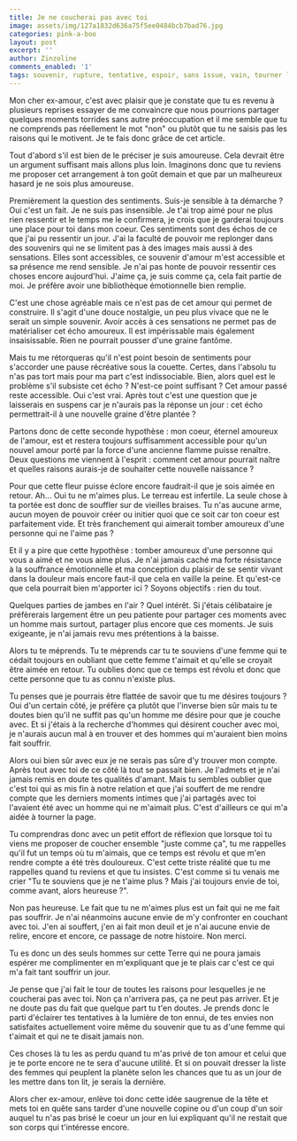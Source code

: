 ```yaml
---
title: Je ne coucherai pas avec toi
image: assets/img/127a1832d636a75f5ee0484bcb7bad76.jpg
categories: pink-a-boo
layout: post
excerpt: ''
author: Zinzoline
comments_enabled: '1'
tags: souvenir, rupture, tentative, espoir, sans issue, vain, tourner la page, echo
---
```

Mon cher ex-amour, c'est avec plaisir que je constate que tu es revenu à plusieurs reprises essayer de me convaincre que nous pourrions partager quelques moments torrides sans autre préoccupation et il me semble que tu ne comprends pas réellement le mot "non" ou plutôt que tu ne saisis pas les raisons qui le motivent. Je te fais donc grâce de cet article.

Tout d'abord s'il est bien de le préciser je suis amoureuse. Cela devrait être un argument suffisant mais allons plus loin. Imaginons donc que tu reviens me proposer cet arrangement à ton goût demain et que par un malheureux hasard je ne sois plus amoureuse.

Premièrement la question des sentiments. Suis-je sensible à ta démarche ? Oui c'est un fait. Je ne suis pas insensible. Je t'ai trop aimé pour ne plus rien ressentir et le temps me le confirmera, je crois que je garderai toujours une place pour toi dans mon coeur. Ces sentiments sont des échos de ce que j'ai pu ressentir un jour. J'ai la faculté de pouvoir me replonger dans des souvenirs qui ne se limitent pas à des images mais aussi à des sensations. Elles sont accessibles, ce souvenir d'amour m'est accessible et sa présence me rend sensible. Je n'ai pas honte de pouvoir ressentir ces choses encore aujourd'hui. J'aime ça, je suis comme ça, cela fait partie de moi. Je préfère avoir une bibliothèque émotionnelle bien remplie.

C'est une chose agréable mais ce n'est pas de cet amour qui permet de construire. Il s'agit d'une douce nostalgie, un peu plus vivace que ne le serait un simple souvenir. Avoir accès à ces sensations ne permet pas de matérialiser cet écho amoureux. Il est impérissable mais également insaisissable. Rien ne pourrait pousser d'une graine fantôme.

Mais tu me rétorqueras qu'il n'est point besoin de sentiments pour s'accorder une pause récréative sous la couette. Certes, dans l'absolu tu n'as pas tort mais pour ma part c'est indissociable. Bien, alors quel est le problème s'il subsiste cet écho ? N'est-ce point suffisant ? Cet amour passé reste accessible. Oui c'est vrai. Après tout c'est une question que je laisserais en suspens car je n'aurais pas la réponse un jour : cet écho permettrait-il à une nouvelle graine d'être plantée ?

Partons donc de cette seconde hypothèse : mon coeur, éternel amoureux de l'amour, est et restera toujours suffisamment accessible pour qu'un nouvel amour porté par la force d'une ancienne flamme puisse renaître. Deux questions me viennent à l'esprit : comment cet amour pourrait naître et quelles raisons aurais-je de souhaiter cette nouvelle naissance ?

Pour que cette fleur puisse éclore encore faudrait-il que je sois aimée en retour. Ah... Oui tu ne m'aimes plus. Le terreau est infertile. La seule chose à ta portée est donc de souffler sur de vieilles braises. Tu n'as aucune arme, aucun moyen de pouvoir créer ou initier quoi que ce soit car ton coeur est parfaitement vide. Et très franchement qui aimerait tomber amoureux d'une personne qui ne l'aime pas ?

Et il y a pire que cette hypothèse : tomber amoureux d'une personne qui vous a aimé et ne vous aime plus. Je n'ai jamais caché ma forte résistance à la souffrance émotionnelle et ma conception du plaisir de se sentir vivant dans la douleur mais encore faut-il que cela en vaille la peine. Et qu'est-ce que cela pourrait bien m'apporter ici ? Soyons objectifs : rien du tout.

Quelques parties de jambes en l'air ? Quel intérêt. Si j'étais célibataire je préfèrerais largement être un peu patiente pour partager ces moments avec un homme mais surtout, partager plus encore que ces moments. Je suis exigeante, je n'ai jamais revu mes prétentions à la baisse.

Alors tu te méprends. Tu te méprends car tu te souviens d'une femme qui te cédait toujours en oubliant que cette femme t'aimait et qu'elle se croyait être aimée en retour. Tu oublies donc que ce temps est révolu et donc que cette personne que tu as connu n'existe plus.

Tu penses que je pourrais être flattée de savoir que tu me désires toujours ? Oui d'un certain côté, je préfère ça plutôt que l'inverse bien sûr mais tu te doutes bien qu'il ne suffit pas qu'un homme me désire pour que je couche avec. Et si j'étais à la recherche d'hommes qui désirent coucher avec moi, je n'aurais aucun mal à en trouver et des hommes qui m'auraient bien moins fait souffrir.

Alors oui bien sûr avec eux je ne serais pas sûre d'y trouver mon compte. Après tout avec toi de ce côté là tout se passait bien. Je l'admets et je n'ai jamais remis en doute tes qualités d'amant. Mais tu sembles oublier que c'est toi qui as mis fin à notre relation et que j'ai souffert de me rendre compte que les derniers moments intimes que j'ai partagés avec toi l'avaient été avec un homme qui ne m'aimait plus. C'est d'ailleurs ce qui m'a aidée à tourner la page.

Tu comprendras donc avec un petit effort de réflexion que lorsque toi tu viens me proposer de coucher ensemble "juste comme ça", tu me rappelles qu'il fut un temps où tu m'aimais, que ce temps est révolu et que m'en rendre compte a été très douloureux. C'est cette triste réalité que tu me rappelles quand tu reviens et que tu insistes. C'est comme si tu venais me crier "Tu te souviens que je ne t'aime plus ? Mais j'ai toujours envie de toi, comme avant, alors heureuse ?".

Non pas heureuse. Le fait que tu ne m'aimes plus est un fait qui ne me fait pas souffrir. Je n'ai néanmoins aucune envie de m'y confronter en couchant avec toi. J'en ai souffert, j'en ai fait mon deuil et je n'ai aucune envie de relire, encore et encore, ce passage de notre histoire. Non merci.

Tu es donc un des seuls hommes sur cette Terre qui ne poura jamais espérer me complimenter en m'expliquant que je te plais car c'est ce qui m'a fait tant souffrir un jour.

Je pense que j'ai fait le tour de toutes les raisons pour lesquelles je ne coucherai pas avec toi. Non ça n'arrivera pas, ça ne peut pas arriver. Et je ne doute pas du fait que quelque part tu t'en doutes. Je prends donc le parti d'éclairer tes tentatives à la lumière de ton ennui, de tes envies non satisfaites actuellement voire même du souvenir que tu as d'une femme qui t'aimait et qui ne te disait jamais non.

Ces choses là tu les as perdu quand tu m'as privé de ton amour et celui que je te porte encore ne te sera d'aucune utilité. Et si on pouvait dresser la liste des femmes qui peuplent la planète selon les chances que tu as un jour de les mettre dans ton lit, je serais la dernière.

Alors cher ex-amour, enlève toi donc cette idée saugrenue de la tête et mets toi en quête sans tarder d'une nouvelle copine ou d'un coup d'un soir auquel tu n'as pas brisé le coeur un jour en lui expliquant qu'il ne restait que son corps qui t'intéresse encore.

